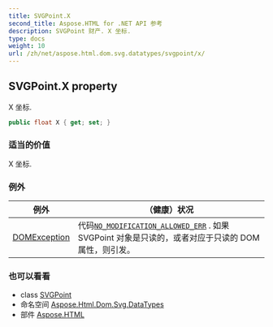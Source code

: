 ```yaml
---
title: SVGPoint.X
second_title: Aspose.HTML for .NET API 参考
description: SVGPoint 财产. X 坐标.
type: docs
weight: 10
url: /zh/net/aspose.html.dom.svg.datatypes/svgpoint/x/
---
```

## SVGPoint.X property

X 坐标.

```csharp
public float X { get; set; }
```

### 适当的价值

X 坐标.

### 例外

| 例外 | （健康）状况 |
| --- | --- |
| [DOMException](../../../aspose.html.dom/domexception/) | 代码[`NO_MODIFICATION_ALLOWED_ERR`](../../../aspose.html.dom/domexception/no_modification_allowed_err/) . 如果 SVGPoint 对象是只读的，或者对应于只读的 DOM 属性，则引发。 |

### 也可以看看

* class [SVGPoint](../)
* 命名空间 [Aspose.Html.Dom.Svg.DataTypes](../../svgpoint/)
* 部件 [Aspose.HTML](../../../)


